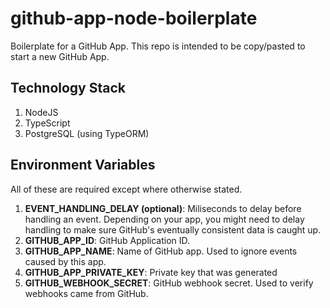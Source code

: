 # github-app-node-boilerplate
Boilerplate for a GitHub App. This repo is intended to be copy/pasted to start a new GitHub App.

## Technology Stack
1. NodeJS
1. TypeScript
1. PostgreSQL (using TypeORM)

## Environment Variables
All of these are required except where otherwise stated.
1. **EVENT_HANDLING_DELAY (optional)**: Miliseconds to delay before handling an event. Depending on your app, you might need to delay handling to make sure GitHub's eventually consistent data is caught up.
1. **GITHUB_APP_ID**: GitHub Application ID.
1. **GITHUB_APP_NAME**: Name of GitHub app. Used to ignore events caused by this app.
1. **GITHUB_APP_PRIVATE_KEY**: Private key that was generated
1. **GITHUB_WEBHOOK_SECRET**: GitHub webhook secret. Used to verify webhooks came from GitHub.
